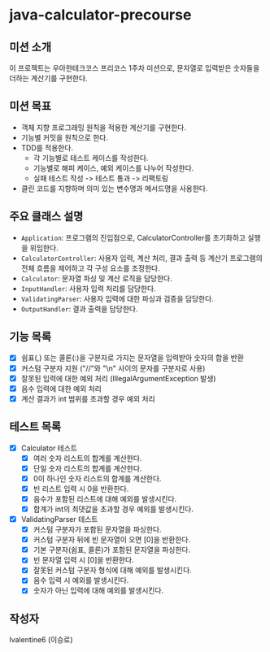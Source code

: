 # java-calculator-precourse

## 미션 소개
이 프로젝트는 우아한테크코스 프리코스 1주차 미션으로, 문자열로 입력받은 숫자들을 더하는 계산기를 구현한다.

## 미션 목표
- 객체 지향 프로그래밍 원칙을 적용한 계산기를 구현한다.
- 기능별 커밋을 원칙으로 한다.
- TDD를 적용한다.
  - 각 기능별로 테스트 케이스를 작성한다.
  - 기능별로 해피 케이스, 예외 케이스를 나누어 작성한다.
  - 실패 테스트 작성 -> 테스트 통과 -> 리팩토링
- 클린 코드를 지향하며 의미 있는 변수명과 메서드명을 사용한다.

## 주요 클래스 설명
- `Application`: 프로그램의 진입점으로, CalculatorController를 초기화하고 실행을 위임한다.
- `CalculatorController`: 사용자 입력, 계산 처리, 결과 출력 등 계산기 프로그램의 전체 흐름을 제어하고 각 구성 요소를 조정한다.
- `Calculator`: 문자열 파싱 및 계산 로직을 담당한다.
- `InputHandler`: 사용자 입력 처리를 담당한다.
- `ValidatingParser`: 사용자 입력에 대한 파싱과 검증을 담당한다.
- `OutputHandler`: 결과 출력을 담당한다.

## 기능 목록
- [x] 쉼표(,) 또는 콜론(:)을 구분자로 가지는 문자열을 입력받아 숫자의 합을 반환
- [x] 커스텀 구분자 지원 ("//"와 "\n" 사이의 문자를 구분자로 사용)
- [x] 잘못된 입력에 대한 예외 처리 (IllegalArgumentException 발생)
- [x] 음수 입력에 대한 예외 처리
- [x] 계산 결과가 int 범위를 초과할 경우 예외 처리

## 테스트 목록
- [x] Calculator 테스트
  - [x] 여러 숫자 리스트의 합계를 계산한다.
  - [x] 단일 숫자 리스트의 합계를 계산한다.
  - [x] 0이 하나인 숫자 리스트의 합계를 계산한다.
  - [x] 빈 리스트 입력 시 0을 반환한다.
  - [x] 음수가 포함된 리스트에 대해 예외를 발생시킨다.
  - [x] 합계가 int의 최댓값을 초과할 경우 예외를 발생시킨다.

- [x] ValidatingParser 테스트
  - [x] 커스텀 구분자가 포함된 문자열을 파싱한다.
  - [x] 커스텀 구분자 뒤에 빈 문자열이 오면 [0]을 반환한다.
  - [x] 기본 구분자(쉼표, 콜론)가 포함된 문자열을 파싱한다.
  - [x] 빈 문자열 입력 시 [0]을 반환한다.
  - [x] 잘못된 커스텀 구분자 형식에 대해 예외를 발생시킨다.
  - [x] 음수 입력 시 예외를 발생시킨다.
  - [x] 숫자가 아닌 입력에 대해 예외를 발생시킨다.

## 작성자
lvalentine6 (이승로)
